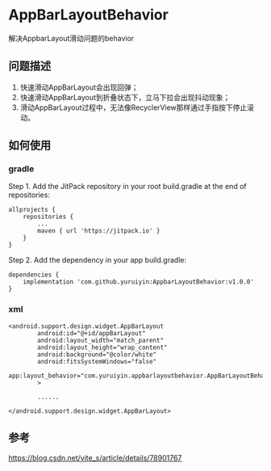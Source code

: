 # AppBarLayoutBehavior
解决AppbarLayout滑动问题的behavior

## 问题描述
1) 快速滑动AppBarLayout会出现回弹；
2) 快速滑动AppBarLayout到折叠状态下，立马下拉会出现抖动现象；
3) 滑动AppBarLayout过程中，无法像RecyclerView那样通过手指按下停止滚动。

## 如何使用
### gradle

Step 1. Add the JitPack repository in your root build.gradle at the end of repositories:
```
allprojects {
	repositories {
		...
		maven { url 'https://jitpack.io' }
	}
}
```
Step 2. Add the dependency in your app build.gradle:
```
dependencies {
	implementation 'com.github.yuruiyin:AppbarLayoutBehavior:v1.0.0'
}
```
### xml
```
<android.support.design.widget.AppBarLayout
        android:id="@+id/appBarLayout"
        android:layout_width="match_parent"
        android:layout_height="wrap_content"
        android:background="@color/white"
        android:fitsSystemWindows="false"
        app:layout_behavior="com.yuruiyin.appbarlayoutbehavior.AppBarLayoutBehavior"
        >

        ......

</android.support.design.widget.AppBarLayout>
```
## 参考
https://blog.csdn.net/vite_s/article/details/78901767
